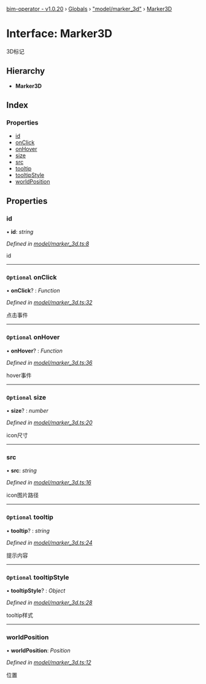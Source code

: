 [bim-operator - v1.0.20](../README.md) › [Globals](../globals.md) › ["model/marker_3d"](../modules/_model_marker_3d_.md) › [Marker3D](_model_marker_3d_.marker3d.md)

# Interface: Marker3D

3D标记

## Hierarchy

* **Marker3D**

## Index

### Properties

* [id](_model_marker_3d_.marker3d.md#id)
* [onClick](_model_marker_3d_.marker3d.md#optional-onclick)
* [onHover](_model_marker_3d_.marker3d.md#optional-onhover)
* [size](_model_marker_3d_.marker3d.md#optional-size)
* [src](_model_marker_3d_.marker3d.md#src)
* [tooltip](_model_marker_3d_.marker3d.md#optional-tooltip)
* [tooltipStyle](_model_marker_3d_.marker3d.md#optional-tooltipstyle)
* [worldPosition](_model_marker_3d_.marker3d.md#worldposition)

## Properties

###  id

• **id**: *string*

*Defined in [model/marker_3d.ts:8](https://github.com/youkaisteve/bim-operator/blob/4b2ca5f/src/model/marker_3d.ts#L8)*

id

___

### `Optional` onClick

• **onClick**? : *Function*

*Defined in [model/marker_3d.ts:32](https://github.com/youkaisteve/bim-operator/blob/4b2ca5f/src/model/marker_3d.ts#L32)*

点击事件

___

### `Optional` onHover

• **onHover**? : *Function*

*Defined in [model/marker_3d.ts:36](https://github.com/youkaisteve/bim-operator/blob/4b2ca5f/src/model/marker_3d.ts#L36)*

hover事件

___

### `Optional` size

• **size**? : *number*

*Defined in [model/marker_3d.ts:20](https://github.com/youkaisteve/bim-operator/blob/4b2ca5f/src/model/marker_3d.ts#L20)*

icon尺寸

___

###  src

• **src**: *string*

*Defined in [model/marker_3d.ts:16](https://github.com/youkaisteve/bim-operator/blob/4b2ca5f/src/model/marker_3d.ts#L16)*

icon图片路径

___

### `Optional` tooltip

• **tooltip**? : *string*

*Defined in [model/marker_3d.ts:24](https://github.com/youkaisteve/bim-operator/blob/4b2ca5f/src/model/marker_3d.ts#L24)*

提示内容

___

### `Optional` tooltipStyle

• **tooltipStyle**? : *Object*

*Defined in [model/marker_3d.ts:28](https://github.com/youkaisteve/bim-operator/blob/4b2ca5f/src/model/marker_3d.ts#L28)*

tooltip样式

___

###  worldPosition

• **worldPosition**: *Position*

*Defined in [model/marker_3d.ts:12](https://github.com/youkaisteve/bim-operator/blob/4b2ca5f/src/model/marker_3d.ts#L12)*

位置
